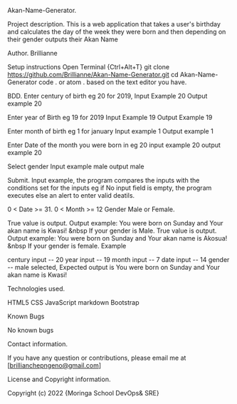 Akan-Name-Generator.

Project description.
This is a web application that takes a user's birthday and calculates the day of the week they were born and then depending on their gender outputs their Akan Name

Author.
Brillianne

Setup instructions 
Open Terminal {Ctrl+Alt+T}
git clone https://github.com/Brillianne/Akan-Name-Generator.git
cd Akan-Name-Generator
code . or atom . based on the text editor you have.

BDD.
Enter century of birth eg 20 for 2019, Input Example 20 Output example 20

Enter year of Birth eg 19 for 2019 Input Example 19 Output Example 19

Enter month of birth eg 1 for january Input example 1 Output example 1

Enter Date of the month you were born in eg 20 input example 20 output example 20

Select gender Input example male output male

Submit. Input example, the program compares the inputs with the conditions set for the inputs eg if No input field is empty, the program executes else an alert to enter valid deatils.

0 < Date >= 31.
0 < Month >= 12
Gender Male or Female.

True value is output. Output example: You were born on Sunday and Your akan name is Kwasi! &nbsp If your gender is Male.
True value is output. Output example: You were born on Sunday and Your akan name is Akosua! &nbsp If your gender is female.
Example

century input -- 20
year input -- 19
month input -- 7
date input -- 14
gender -- male selected, Expected output is You were born on Sunday and Your akan name is Kwasi!

Technologies used.

HTML5
CSS
JavaScript
markdown
Bootstrap

Known Bugs

No known bugs

Contact information.

If you have any question or contributions, please email me at [brillianchepngeno@gmail.com]

License and Copyright information.

Copyright (c) 2022 {Moringa School DevOps& SRE}

